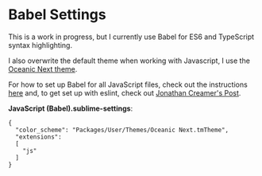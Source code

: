 # Babel Settings

This is a work in progress, but I currently use Babel for ES6 and TypeScript syntax highlighting.

I also overwrite the default theme when working with Javascript, I use the [Oceanic Next theme](https://github.com/voronianski/oceanic-next-color-scheme).

For how to set up Babel for all JavaScript files, check out the instructions [here](https://github.com/babel/babel-sublime) and, to get set up with eslint, check out [Jonathan Creamer's Post](http://jonathancreamer.com/setup-eslint-with-es6-in-sublime-text/).

**JavaScript (Babel).sublime-settings**:

```
{
  "color_scheme": "Packages/User/Themes/Oceanic Next.tmTheme",
  "extensions":
  [
    "js"
  ]
}
```

